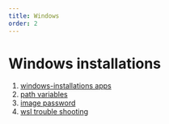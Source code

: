 ```yaml
---
title: Windows
order: 2
---
```


# Windows installations
 
1. [windows-installations apps](../windows-installations/)
2. [path variables](../path-variables/)
3. [image password](../image-password/)
4. [wsl trouble shooting](../wsl/wsl-troubleshooting/)